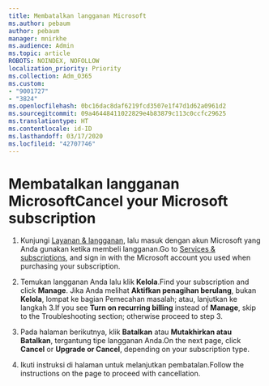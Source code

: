 ```yaml
---
title: Membatalkan langganan Microsoft
ms.author: pebaum
author: pebaum
manager: mnirkhe
ms.audience: Admin
ms.topic: article
ROBOTS: NOINDEX, NOFOLLOW
localization_priority: Priority
ms.collection: Adm_O365
ms.custom:
- "9001727"
- "3824"
ms.openlocfilehash: 0bc16dac8daf6219fcd3507e1f47d1d62a0961d2
ms.sourcegitcommit: 09a46448411022829e4b83879c113c0ccfc29625
ms.translationtype: HT
ms.contentlocale: id-ID
ms.lasthandoff: 03/17/2020
ms.locfileid: "42707746"
---
```

# <a name="cancel-your-microsoft-subscription"></a><span data-ttu-id="1d800-102">Membatalkan langganan Microsoft</span><span class="sxs-lookup"><span data-stu-id="1d800-102">Cancel your Microsoft subscription</span></span>

1. <span data-ttu-id="1d800-103">Kunjungi [Layanan & langganan](https://account.microsoft.com/services/), lalu masuk dengan akun Microsoft yang Anda gunakan ketika membeli langganan.</span><span class="sxs-lookup"><span data-stu-id="1d800-103">Go to [Services & subscriptions](https://account.microsoft.com/services/), and sign in with the Microsoft account you used when purchasing your subscription.</span></span>

2. <span data-ttu-id="1d800-104">Temukan langganan Anda lalu klik **Kelola**.</span><span class="sxs-lookup"><span data-stu-id="1d800-104">Find your subscription and click **Manage**.</span></span> <span data-ttu-id="1d800-105">Jika Anda melihat **Aktifkan penagihan berulang**, bukan **Kelola**, lompat ke bagian Pemecahan masalah;  atau, lanjutkan ke langkah 3.</span><span class="sxs-lookup"><span data-stu-id="1d800-105">If you see **Turn on recurring billing** instead of **Manage**, skip to the Troubleshooting section;  otherwise proceed to step 3.</span></span>

3. <span data-ttu-id="1d800-106">Pada halaman berikutnya, klik **Batalkan** atau **Mutakhirkan atau Batalkan**, tergantung tipe langganan Anda.</span><span class="sxs-lookup"><span data-stu-id="1d800-106">On the next page, click **Cancel** or **Upgrade or Cancel**, depending on your subscription type.</span></span>

4. <span data-ttu-id="1d800-107">Ikuti instruksi di halaman untuk melanjutkan pembatalan.</span><span class="sxs-lookup"><span data-stu-id="1d800-107">Follow the instructions on the page to proceed with cancellation.</span></span>
